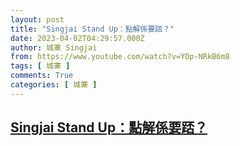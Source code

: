 ```yaml
---
layout: post
title: "Singjai Stand Up：點解係要踎？"
date: 2023-04-02T04:29:57.000Z
author: 城寨 Singjai
from: https://www.youtube.com/watch?v=YDp-NRkB6m8
tags: [ 城寨 ]
comments: True
categories: [ 城寨 ]
---
```

<!--1680409797000-->
[Singjai Stand Up：點解係要踎？](https://www.youtube.com/watch?v=YDp-NRkB6m8)
------

<div>

</div>
